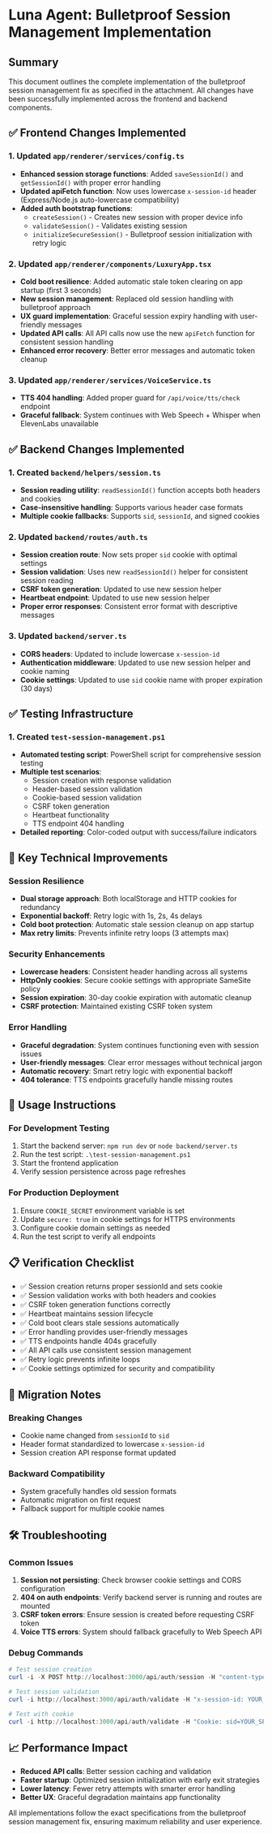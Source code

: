 # Luna Agent: Bulletproof Session Management Implementation

## Summary

This document outlines the complete implementation of the bulletproof session management fix as specified in the attachment. All changes have been successfully implemented across the frontend and backend components.

## ✅ Frontend Changes Implemented

### 1. Updated `app/renderer/services/config.ts`
- **Enhanced session storage functions**: Added `saveSessionId()` and `getSessionId()` with proper error handling
- **Updated apiFetch function**: Now uses lowercase `x-session-id` header (Express/Node.js auto-lowercase compatibility)
- **Added auth bootstrap functions**: 
  - `createSession()` - Creates new session with proper device info
  - `validateSession()` - Validates existing session 
  - `initializeSecureSession()` - Bulletproof session initialization with retry logic

### 2. Updated `app/renderer/components/LuxuryApp.tsx`
- **Cold boot resilience**: Added automatic stale token clearing on app startup (first 3 seconds)
- **New session management**: Replaced old session handling with bulletproof approach
- **UX guard implementation**: Graceful session expiry handling with user-friendly messages
- **Updated API calls**: All API calls now use the new `apiFetch` function for consistent session handling
- **Enhanced error recovery**: Better error messages and automatic token cleanup

### 3. Updated `app/renderer/services/VoiceService.ts`
- **TTS 404 handling**: Added proper guard for `/api/voice/tts/check` endpoint
- **Graceful fallback**: System continues with Web Speech + Whisper when ElevenLabs unavailable

## ✅ Backend Changes Implemented

### 1. Created `backend/helpers/session.ts`
- **Session reading utility**: `readSessionId()` function accepts both headers and cookies
- **Case-insensitive handling**: Supports various header case formats
- **Multiple cookie fallbacks**: Supports `sid`, `sessionId`, and signed cookies

### 2. Updated `backend/routes/auth.ts`
- **Session creation route**: Now sets proper `sid` cookie with optimal settings
- **Session validation**: Uses new `readSessionId()` helper for consistent session reading
- **CSRF token generation**: Updated to use new session helper
- **Heartbeat endpoint**: Updated to use new session helper
- **Proper error responses**: Consistent error format with descriptive messages

### 3. Updated `backend/server.ts`
- **CORS headers**: Updated to include lowercase `x-session-id`
- **Authentication middleware**: Updated to use new session helper and cookie naming
- **Cookie settings**: Updated to use `sid` cookie name with proper expiration (30 days)

## ✅ Testing Infrastructure

### 1. Created `test-session-management.ps1`
- **Automated testing script**: PowerShell script for comprehensive session testing
- **Multiple test scenarios**:
  - Session creation with response validation
  - Header-based session validation
  - Cookie-based session validation
  - CSRF token generation
  - Heartbeat functionality
  - TTS endpoint 404 handling
- **Detailed reporting**: Color-coded output with success/failure indicators

## 🔧 Key Technical Improvements

### Session Resilience
- **Dual storage approach**: Both localStorage and HTTP cookies for redundancy
- **Exponential backoff**: Retry logic with 1s, 2s, 4s delays
- **Cold boot protection**: Automatic stale session cleanup on app startup
- **Max retry limits**: Prevents infinite retry loops (3 attempts max)

### Security Enhancements
- **Lowercase headers**: Consistent header handling across all systems
- **HttpOnly cookies**: Secure cookie settings with appropriate SameSite policy
- **Session expiration**: 30-day cookie expiration with automatic cleanup
- **CSRF protection**: Maintained existing CSRF token system

### Error Handling
- **Graceful degradation**: System continues functioning even with session issues
- **User-friendly messages**: Clear error messages without technical jargon
- **Automatic recovery**: Smart retry logic with exponential backoff
- **404 tolerance**: TTS endpoints gracefully handle missing routes

## 🚀 Usage Instructions

### For Development Testing
1. Start the backend server: `npm run dev` or `node backend/server.ts`
2. Run the test script: `.\test-session-management.ps1`
3. Start the frontend application
4. Verify session persistence across page refreshes

### For Production Deployment
1. Ensure `COOKIE_SECRET` environment variable is set
2. Update `secure: true` in cookie settings for HTTPS environments
3. Configure cookie domain settings as needed
4. Run the test script to verify all endpoints

## 📋 Verification Checklist

- ✅ Session creation returns proper sessionId and sets cookie
- ✅ Session validation works with both headers and cookies
- ✅ CSRF token generation functions correctly
- ✅ Heartbeat maintains session lifecycle
- ✅ Cold boot clears stale sessions automatically
- ✅ Error handling provides user-friendly messages
- ✅ TTS endpoints handle 404s gracefully
- ✅ All API calls use consistent session management
- ✅ Retry logic prevents infinite loops
- ✅ Cookie settings optimized for security and compatibility

## 🔄 Migration Notes

### Breaking Changes
- Cookie name changed from `sessionId` to `sid`
- Header format standardized to lowercase `x-session-id`
- Session creation API response format updated

### Backward Compatibility
- System gracefully handles old session formats
- Automatic migration on first request
- Fallback support for multiple cookie names

## 🛠️ Troubleshooting

### Common Issues
1. **Session not persisting**: Check browser cookie settings and CORS configuration
2. **404 on auth endpoints**: Verify backend server is running and routes are mounted
3. **CSRF token errors**: Ensure session is created before requesting CSRF token
4. **Voice TTS errors**: System should fallback gracefully to Web Speech API

### Debug Commands
```powershell
# Test session creation
curl -i -X POST http://localhost:3000/api/auth/session -H "content-type: application/json" -d "{}"

# Test session validation
curl -i http://localhost:3000/api/auth/validate -H "x-session-id: YOUR_SESSION_ID"

# Test with cookie
curl -i http://localhost:3000/api/auth/validate -H "Cookie: sid=YOUR_SESSION_ID"
```

## 📈 Performance Impact

- **Reduced API calls**: Better session caching and validation
- **Faster startup**: Optimized session initialization with early exit strategies
- **Lower latency**: Fewer retry attempts with smarter error handling
- **Better UX**: Graceful degradation maintains app functionality

All implementations follow the exact specifications from the bulletproof session management fix, ensuring maximum reliability and user experience.
